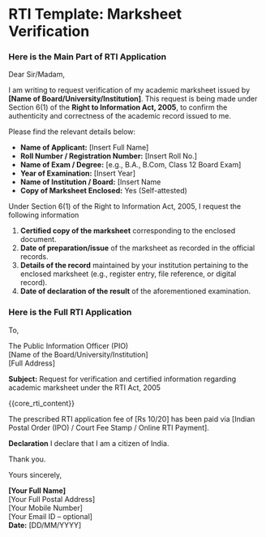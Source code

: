 # RTI Template: Marksheet Verification

<!-- START Main Part of RTI Application -->
### Here is the Main Part of RTI Application

Dear Sir/Madam,

I am writing to request verification of my academic marksheet issued by **\[Name of Board/University/Institution\]**. This request is being made under Section 6(1) of the **Right to Information Act, 2005**, to confirm the authenticity and correctness of the academic record issued to me.

Please find the relevant details below:

* **Name of Applicant:** \[Insert Full Name\]  
* **Roll Number / Registration Number:** \[Insert Roll No.\]  
* **Name of Exam / Degree:** \[e.g., B.A., B.Com, Class 12 Board Exam\]  
* **Year of Examination:** \[Insert Year\]  
* **Name of Institution / Board:** \[Insert Name  
* **Copy of Marksheet Enclosed:** Yes (Self-attested)

Under Section 6(1) of the Right to Information Act, 2005, I request the following information 

1. **Certified copy of the marksheet** corresponding to the enclosed document.  
2. **Date of preparation/issue** of the marksheet as recorded in the official records.  
3. **Details of the record** maintained by your institution pertaining to the enclosed marksheet (e.g., register entry, file reference, or digital record).  
4. **Date of declaration of the result** of the aforementioned examination.

<!-- END OF Main Part of RTI Application -->

### Here is the Full RTI Application

To,

The Public Information Officer (PIO)  
[Name of the Board/University/Institution]  
[Full Address]

**Subject:** Request for verification and certified information regarding academic marksheet under the RTI Act, 2005

{{core_rti_content}}

The prescribed RTI application fee of \[Rs 10/20\] has been paid via \[Indian Postal Order (IPO) / Court Fee Stamp / Online RTI Payment\].

**Declaration** I declare that I am a citizen of India.

Thank you.

Yours sincerely,

**\[Your Full Name\]**  
[Your Full Postal Address]  
[Your Mobile Number]  
[Your Email ID – optional]  
**Date:** [DD/MM/YYYY]  
